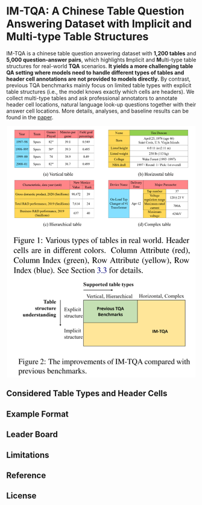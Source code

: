 # IM-TQA: A Chinese Table Question Answering Dataset with Implicit and Multi-type Table Structures
IM-TQA is a chinese table question answering dataset with **1,200 tables** and **5,000 question-answer pairs**, which highlights **I**mplicit and **M**ulti-type table structures for real-world **TQA** scenarios. **It yields a more challenging table QA setting where models need to handle different types of tables and header cell annotations are not provided to models directly.** By contrast, previous TQA benchmarks mainly focus on limited table types with explicit table structures (i.e., the model knows exactly which cells are headers). We collect multi-type tables and ask professional annotators to annotate header cell locations, natural language look-up questions together with their answer cell locations. More details, analyses, and baseline results can be found in the [paper](https://aclanthology.org/2023.acl-long.278/).

<p align = "center">    
<img src="./images/table_types.png" width = "500" height = "400" align="middle"/>
<img src="./images/motivation.png" width = "500" height = "270" align="middle"/>
</p>



## Considered Table Types and Header Cells

## Example Format

## Leader Board

## Limitations

## Reference

## License


